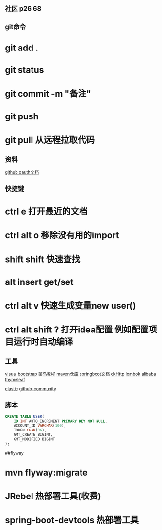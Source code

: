 ## 社区  p26 68
## git命令
#  git add .
#  git status
#  git commit -m "备注"
#  git push
#  git pull 从远程拉取代码

## 资料
[github oauth文档](https://developer.github.com/apps/building-oauth-apps/)

## 快捷键
# ctrl e   打开最近的文档
# ctrl alt o  移除没有用的import
# shift shift 快速查找
# alt insert get/set
# ctrl alt v 快速生成变量new user()
# ctrl alt shift ?  打开idea配置  例如配置项目运行时自动编译

## 工具
[visual](https://www.visual-paradigm.com)
[bootstrap](https://v3.bootcss.com/)
[菜鸟教程](https://www.runoob.com/)
[maven仓库](https://mvnrepository.com/)
[springboot文档](https://docs.spring.io/spring-boot/docs/2.0.0.RC2/reference/htmlsingle/)
[okHttp](https://square.github.io/okhttp/)
[lombok](https://projectlombok.org/)
[alibaba](https://developer.aliyun.com/special/tech-java?spm=a2c41.13037006.0.0%20csdn)
[thymeleaf](https://www.thymeleaf.org/)

[elastic](https://elasticsearch.cn/explore)
[github-community](https://github.com/liunian2/community)

## 脚本
```sql
CREATE TABLE USER(
    ID INT AUTO_INCREMENT PRIMARY KEY NOT NULL,
    ACCOUNT_ID VARCHAR(100),
    TOKEN CHAR(36),
    GMT_CREATE BIGINT,
    GMT_MODIFIED BIGINT
);
```

##flyway
#  mvn flyway:migrate
# JRebel 热部署工具(收费)
# spring-boot-devtools 热部署工具



